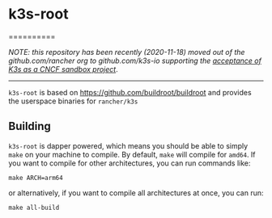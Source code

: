 # k3s-root
==========

_NOTE: this repository has been recently (2020-11-18) moved out of the github.com/rancher org to github.com/k3s-io
supporting the [acceptance of K3s as a CNCF sandbox project](https://github.com/cncf/toc/pull/447)_.

---

`k3s-root` is based on https://github.com/buildroot/buildroot and provides the userspace binaries for `rancher/k3s`

## Building

`k3s-root` is dapper powered, which means you should be able to simply `make` on your machine to compile. By default, `make` will compile for `amd64`. If you want to compile for other architectures, you can run commands like:
```
make ARCH=arm64
```

or alternatively, if you want to compile all architectures at once, you can run:
```
make all-build
```
